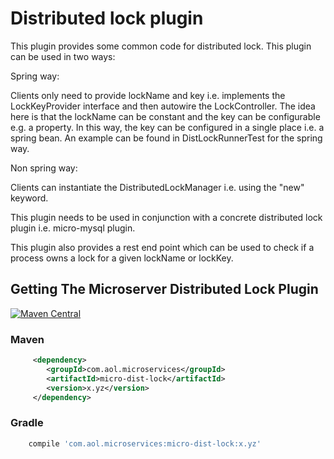 # Distributed lock plugin

This plugin provides some common code for distributed lock. This plugin can be used in two ways:

Spring way: 

Clients only need to provide lockName and key i.e. implements the LockKeyProvider interface and then autowire the LockController.
The idea here is that the lockName can be constant and the key can be configurable e.g. a property. In this way, the key can be configured in a single place i.e. a spring bean. An example can be found in DistLockRunnerTest for the spring way.


Non spring way:

Clients can instantiate the DistributedLockManager i.e. using the "new" keyword.


This plugin needs to be used in conjunction with a concrete distributed lock plugin i.e. micro-mysql plugin.

This plugin also provides a rest end point which can be used to check if a process owns a lock for a given lockName or lockKey.

## Getting The Microserver Distributed Lock Plugin

[![Maven Central](https://maven-badges.herokuapp.com/maven-central/com.aol.microservices/micro-dist-lock/badge.svg)](https://maven-badges.herokuapp.com/maven-central/com.aol.microservices/micro-dist-lock)

### Maven 
```xml
     <dependency>
        <groupId>com.aol.microservices</groupId>  
        <artifactId>micro-dist-lock</artifactId>
        <version>x.yz</version>
     </dependency>
```
### Gradle
```groovy
    compile 'com.aol.microservices:micro-dist-lock:x.yz'
```